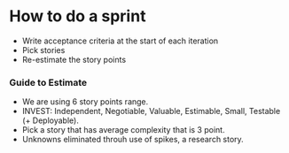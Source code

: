 # How to do a sprint
- Write acceptance criteria at the start of each iteration
- Pick stories
- Re-estimate the story points

### Guide to Estimate

- We are using 6 story points range.
- INVEST: Independent, Negotiable, Valuable, Estimable, Small, Testable (+ Deployable).
- Pick a story that has average complexity that is 3 point.
- Unknowns eliminated throuh use of spikes, a research story.

